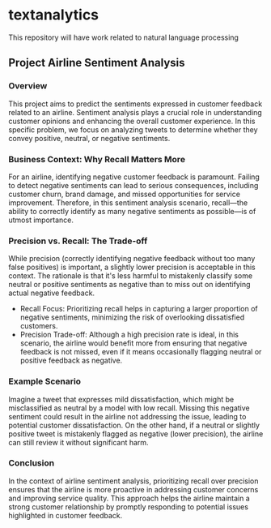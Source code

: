 # textanalytics
This repository will have work related to natural language processing

## Project Airline Sentiment Analysis
### Overview
This project aims to predict the sentiments expressed in customer feedback related to an airline. Sentiment analysis plays a crucial role in understanding customer opinions and enhancing the overall customer experience. In this specific problem, we focus on analyzing tweets to determine whether they convey positive, neutral, or negative sentiments.

### Business Context: Why Recall Matters More
For an airline, identifying negative customer feedback is paramount. Failing to detect negative sentiments can lead to serious consequences, including customer churn, brand damage, and missed opportunities for service improvement. Therefore, in this sentiment analysis scenario, recall—the ability to correctly identify as many negative sentiments as possible—is of utmost importance.

### Precision vs. Recall: The Trade-off
While precision (correctly identifying negative feedback without too many false positives) is important, a slightly lower precision is acceptable in this context. The rationale is that it's less harmful to mistakenly classify some neutral or positive sentiments as negative than to miss out on identifying actual negative feedback.

- Recall Focus: Prioritizing recall helps in capturing a larger proportion of negative sentiments, minimizing the risk of overlooking dissatisfied customers.
- Precision Trade-off: Although a high precision rate is ideal, in this scenario, the airline would benefit more from ensuring that negative feedback is not missed, even if it means occasionally flagging neutral or positive feedback as negative.

### Example Scenario
Imagine a tweet that expresses mild dissatisfaction, which might be misclassified as neutral by a model with low recall. Missing this negative sentiment could result in the airline not addressing the issue, leading to potential customer dissatisfaction. On the other hand, if a neutral or slightly positive tweet is mistakenly flagged as negative (lower precision), the airline can still review it without significant harm.

### Conclusion
In the context of airline sentiment analysis, prioritizing recall over precision ensures that the airline is more proactive in addressing customer concerns and improving service quality. This approach helps the airline maintain a strong customer relationship by promptly responding to potential issues highlighted in customer feedback.
